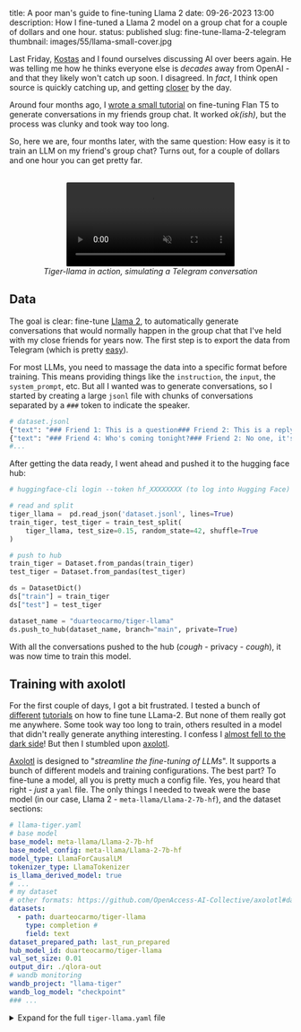 title:  A poor man's guide to fine-tuning Llama 2 
date: 09-26-2023 13:00
description: How I fine-tuned a Llama 2 model on a group chat for a couple of dollars and one hour.
status: published
slug: fine-tune-llama-2-telegram
thumbnail: images/55/llama-small-cover.jpg

Last Friday, [Kostas](https://orbit.dtu.dk/en/persons/konstantinos-kalogeropoulos) and I found ourselves discussing AI over beers again. He was telling me how he thinks everyone else is _decades_ away from OpenAI - and that they likely won't catch up soon. I disagreed. In _fact_, I think open source is quickly catching up, and getting [closer](https://huggingface.co/spaces/lmsys/chatbot-arena-leaderboard) by the day. 

Around four months ago, I [wrote a small tutorial](/blog/fine-tune-flan-t5-telegram.html) on fine-tuning Flan T5 to generate conversations in my friends group chat. It worked _ok(ish)_, but the process was clunky and took way too long. 

So, here we are, four months later, with the same question: How easy is it to train an LLM on my friend's group chat? Turns out, for a couple of dollars and one hour you can get pretty far.



<center>
<br>
<video  style="max-width:100%;border-radius: 2px" autoplay loop muted playsinline>
  <source src="{static}/images/55/llama-tiger-optimized.mp4" type="video/mp4" >
</video>
<figcaption><em>Tiger-llama in action, simulating a Telegram conversation</em></figcaption>
</center>


## Data

The goal is clear: fine-tune [Llama 2](https://huggingface.co/meta-llama/Llama-2-7b-hf), to automatically generate conversations that would normally happen in the group chat that I've held with my close friends for years now. The first step is to export the data from Telegram (which is pretty [easy](https://telegram.org/blog/export-and-more)).

For most LLMs, you need to massage the data into a specific format before training. This means providing things like the `instruction`, the `input`, the `system_prompt`, etc. But all I wanted was to generate conversations, so I started by creating a large `jsonl` file with chunks of conversations separated by a `###` token to indicate the speaker. 

```python
# dataset.jsonl
{"text": "### Friend 1: This is a question### Friend 2: This is a reply### Friend 3: What the hell are you guys talking about?"}
{"text": "### Friend 4: Who's coming tonight?### Friend 2: No one, it's literally Monday."}
#...
```

After getting the data ready, I went ahead and pushed it to the hugging face hub: 

```python
# huggingface-cli login --token hf_XXXXXXXX (to log into Hugging Face)

# read and split
tiger_llama =  pd.read_json('dataset.jsonl', lines=True)
train_tiger, test_tiger = train_test_split(
    tiger_llama, test_size=0.15, random_state=42, shuffle=True
)

# push to hub
train_tiger = Dataset.from_pandas(train_tiger)
test_tiger = Dataset.from_pandas(test_tiger)

ds = DatasetDict()
ds["train"] = train_tiger
ds["test"] = test_tiger

dataset_name = "duarteocarmo/tiger-llama"
ds.push_to_hub(dataset_name, branch="main", private=True)
```

With all the conversations pushed to the hub (_cough_ - privacy - _cough_), it was now time to train this model.

## Training with axolotl

For the first couple of days, I got a bit frustrated. I tested a bunch of [different](https://huggingface.co/blog/llama2#fine-tuning-with-peft) [tutorials](https://github.com/brevdev/notebooks/blob/main/llama2-finetune.ipynb) on how to fine tune LLama-2. But none of them really got me anywhere. Some took way too long to train, others resulted in a model that didn't really generate anything interesting. I confess I [almost fell to the dark side](https://platform.openai.com/docs/guides/fine-tuning)! But then I stumbled upon [axolotl](https://github.com/OpenAccess-AI-Collective/axolotl).

[Axolotl](https://github.com/OpenAccess-AI-Collective/axolotl) is designed to "_streamline the fine-tuning of LLMs_". It supports a bunch of different models and training configurations. The best part? To fine-tune a model, all you is pretty much a config file. Yes, you heard that right - _just_ a `yaml` file. The only things I needed to tweak were the base model (in our case, Llama 2 - `meta-llama/Llama-2-7b-hf`), and the dataset sections:

```yaml
# llama-tiger.yaml
# base model
base_model: meta-llama/Llama-2-7b-hf
base_model_config: meta-llama/Llama-2-7b-hf
model_type: LlamaForCausalLM
tokenizer_type: LlamaTokenizer
is_llama_derived_model: true
# ... 
# my dataset
# other formats: https://github.com/OpenAccess-AI-Collective/axolotl#dataset
datasets:
  - path: duarteocarmo/tiger-llama
    type: completion # 
    field: text
dataset_prepared_path: last_run_prepared
hub_model_id: duarteocarmo/tiger-llama
val_set_size: 0.01
output_dir: ./qlora-out
# wandb monitoring
wandb_project: "llama-tiger"
wandb_log_model: "checkpoint"
### ... 
```

<details>
  <summary>Expand for the full <code>tiger-llama.yaml</code> file</summary>
```yaml
# Image: winglian/axolotl:main-py3.10-cu118-2.0.1 
base_model: meta-llama/Llama-2-7b-hf
base_model_config: meta-llama/Llama-2-7b-hf
model_type: LlamaForCausalLM
tokenizer_type: LlamaTokenizer
is_llama_derived_model: true

load_in_8bit: false
load_in_4bit: true
strict: false

datasets:
  - path: duarteocarmo/tiger-llama
    type: completion
    field: text
dataset_prepared_path: last_run_prepared
hub_model_id: duarteocarmo/tiger-llama
val_set_size: 0.01
output_dir: ./qlora-out

adapter: qlora
lora_model_dir:

sequence_len: 4096
sample_packing: true
pad_to_sequence_len: true

lora_r: 32
lora_alpha: 16
lora_dropout: 0.05
lora_target_modules:
lora_target_linear: true
lora_fan_in_fan_out:

wandb_project: "llama-tiger"
wandb_entity:
wandb_watch:
wandb_run_id:
wandb_log_model: "checkpoint"

gradient_accumulation_steps: 4
micro_batch_size: 2
num_epochs: 3
optimizer: paged_adamw_32bit
lr_scheduler: cosine
learning_rate: 0.0002

train_on_inputs: false
group_by_length: false
bf16: true
fp16: false
tf32: false

gradient_checkpointing: true
early_stopping_patience:
resume_from_checkpoint:
local_rank:
logging_steps: 1
xformers_attention:
flash_attention: true

warmup_steps: 10
eval_steps: 20
eval_table_size: 5
save_steps:
debug:
deepspeed:
weight_decay: 0.0
fsdp:
fsdp_config:
special_tokens:
  bos_token: "<s>"
  eos_token: "</s>"
  unk_token: "<unk>"
```
</details>

Unfortunately, with these things, I needed a GPU to run the training. Given that I'm (_apparently_) considered [GPU poor](https://www.businessinsider.com/gpu-rich-vs-gpu-poor-tech-companies-in-each-group-2023-8?r=US&IR=T), I used [Vast.ai](https://vast.ai/). I got a machine with at least ~40GB of GPU RAM, and that was relatively close to me. These cost around 1 USD/hour. I also used the Axololt docker image (e.g., `winglian/axolotl:main-py3.10-cu118-2.0.1`) so that everything was pre-installed when the machine turned on. 

Once the machine was up, I ssh'd into it and ran: 

```bash
$ huggingface-cli login --token hf_MY_HUGGINGFACE_TOKEN_WITH_WRITE_ACCESS
$ wandb login MY_WANDB_API_KEY
$ accelerate launch -m axolotl.cli.train llama-tiger.yaml
```

And we were off to the races. With a single command, I was fine-tuning Llama 2 on my custom dataset. While training, Axolotl automatically logs everything to Weights & Biases, so we can monitor how the losses are evolving. As a bonus, it also shows the model outputs so that I can follow how to model is improving its generation during training:

<center>
<img src="{static}/images/55/monitoring.png" alt="wandb monitoring dashboard" style="max-width:100%;border-radius: 2px">
</center>

My dataset has ~12K rows. Training took around 1 hour in total, using a machine with 2xA40 GPUs. In summary: **I spent around 2 USD to fine-tune the whole model**.

Once training was done, your fine-tuned model (or [adapter](https://huggingface.co/docs/transformers/main/peft), to be specific) is saved in the `./lora-out` directory. With my configuration, it was also uploaded the model to the hugging face repository I provided in `hub_model_id`. Onto the inference.

## Inference

The fine-tuning result is not an actual Llama 2 model, but an _adapter_ to the model (Axolotl uses [qlora](https://github.com/artidoro/qlora) by default for Llama models). So in the end, the adapter is a mere 320 MB. 

Using Axolotl, inference is also pretty straightforward: All I need to do is download the model, and launch the Axolotl inference command: 

```bash
# download from fine tuned repo
git lfs install
git clone https://huggingface.co/duarteocarmo/tiger-llama 

# run axolotl inference
accelerate launch -m axolotl.cli.inference tiger-llama.yaml --lora_model_dir="./tiger-llama"
```

Once downloaded and launched, I can give the model the start of a fake conversation, and it will go on to generate a completely fake conversation based on my group chat:

```bash
Input: ### SZ: Quem vem a Lisboa no natal?
Output: ### SZ: Quem vem a Lisboa no natal?### PK: Acho que tenho tive uma surpresa de aniversario da malta, não tenho férias até janeiro### SZ: Fodass, faltamos 2 ...
```

## Closing thoughts

Compared to the [last](/blog/fine-tune-flan-t5-telegram.html) time I fine-tuned a model, open source is definitely moving fast. The process was not only much faster, and simpler than fine-tuning Flan T5 using a notebook, but the results were also much better than anything I had seen so far. 

[Axolotl](https://github.com/OpenAccess-AI-Collective/axolotl) did almost all the heavy lifting. Making the whole process super smooth. All I needed was a dataset, a config file, 2 USD, and about an hour to fine-tune a model. We've come a _long_ way. 

The model is still not perfect though. It captures some of my friends' quirks and ways of speaking, and the generated conversations make sense around ~70% of the time. But that's _still_ 30% nonsense. Could be a couple of things: the size (I used the "smaller" 7 billion version of the model), or even the language (Portuguese from Portugal). For example, when I prompt the model to simulate a politics discussion between my friends, someone starts discussing something about [Dilma](https://da.wikipedia.org/wiki/Dilma_Rousseff) (which is _wildly_ inaccurate given we're from Portugal).

So Kostas was right, ["open source"](https://opensourceconnections.com/blog/2023/07/19/is-llama-2-open-source-no-and-perhaps-we-need-a-new-definition-of-open/) hasn't caught up yet. But oh boy, we're getting damn close.

